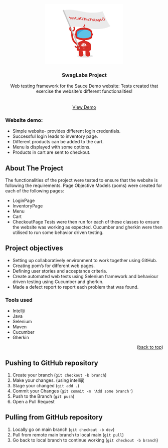 
<!-- PROJECT LOGO -->
<br />
<div align="center">
  <a href="https://github.com/othneildrew/Best-README-Template">
    <img src="images/logo.png" alt="Logo" width="250" height="auto">
  </a>

<h3 align="center">SwagLabs Project</h3>

  <p align="center">
     Web testing framework for the Sauce Demo website: Tests created that exercise the website's different functionalities!
    <br />
    <br />
    <br />
    <a href="https://github.com/bxshra99/SwagLabsTesting/tree/dev/SwagLabsTesting">View Demo</a>
    
  </p>
</div>


### Website demo:
* Simple website- provides different login credentials.
* Successful login leads to inventory page.
* Different products can be added to the cart.
* Menu is displayed with some options.
* Products in cart are sent to checkout.

<!-- ABOUT THE PROJECT -->
## About The Project
The functionalities of the project were tested to ensure that the website is following the requirements.
Page Objective Models (poms) were created for each of the following pages:
* LoginPage
* InventoryPage
* Menu
* Cart
* CheckoutPage
Tests were then run for each of these classes to ensure the website was working as expected.
Cucumber and gherkin were then utilised to run some behavior driven testing.

## Project objectives

* Setting up collaboratively environment to work together using GitHub.
* Creating pom’s for different web pages.
* Defining user stories and acceptance criteria.
* Create automated web tests using Selenium framework and behaviour driven testing using Cucumber and gherkin.
* Made a defect report to report each problem that was found.


### Tools used
* Intellji
* Java
* Selenium
* Maven
* Cucumber
* Gherkin


<p align="right">(<a href="#readme-top">back to top</a>)</p>


<!-- CONTRIBUTING -->
## Pushing to GitHub repository

1. Create your branch (`git checkout -b branch`)
2. Make your changes. (using intelliji)
3. Stage your changed (`git add .`)
3. Commit your Changes (`git commit -m 'Add some branch'`)
4. Push to the Branch (`git push`)
5. Open a Pull Request

## Pulling from GitHub repository

1. Locally go on main branch (`git checkout -b dev`)
2. Pull from remote main branch to local main (`git pull`)
3. Go back to local branch to continue working (`git checkout -b branch`)


